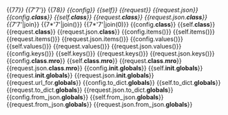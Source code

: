 {{7*7}}
{{7*'7'}}
{{7*8}}
{{config}}
{{self}}
{{request}}
{{request.json}}
{{config.__class__}}
{{self.__class__}}
{{request.__class__}}
{{request.json.__class__}}
{{7*'7'|join}}
{{7*'7'|join()}}
{{7*'7'|join(0)}}
{{config.__class__}}
{{self.__class__}}
{{request.__class__}}
{{request.json.__class__}}
{{config.items()}}
{{self.items()}}
{{request.items()}}
{{request.json.items()}}
{{config.values()}}
{{self.values()}}
{{request.values()}}
{{request.json.values()}}
{{config.keys()}}
{{self.keys()}}
{{request.keys()}}
{{request.json.keys()}}
{{config.__class__.__mro__}}
{{self.__class__.__mro__}}
{{request.__class__.__mro__}}
{{request.json.__class__.__mro__}}
{{config.__init__.__globals__}}
{{self.__init__.__globals__}}
{{request.__init__.__globals__}}
{{request.json.__init__.__globals__}}
{{request.url_for.__globals__}}
{{config.to_dict.__globals__}}
{{self.to_dict.__globals__}}
{{request.to_dict.__globals__}}
{{request.json.to_dict.__globals__}}
{{config.from_json.__globals__}}
{{self.from_json.__globals__}}
{{request.from_json.__globals__}}
{{request.json.from_json.__globals__}}